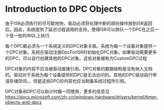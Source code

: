 # Introduction to DPC Objects
由于ISR必须执行的尽可能地快，驱动必须将处理中断的部份操作放到ISR返回后。因此，系统提供了延迟过程调用的支持，使得ISR可以排队一个DPC在之后一个低一些的IRQL上执行.

每个DPC都必须与一个系统定义的DPC对象关联。系统为每一个设备对象提供一个DPC对象。系统在驱动注册DpcForISR时初始化DPC对象。如果驱动需要更多的DPC，可以自行创建其他的DPC对象。这些对象被称为CustomDPC过程

DPC对象的内容不应当被驱动直接引用。DPC对象的数据结构是没有纳入文档的。驱动对于系统为每个设备提供的DPC是无法访问的。其他的DPC驱动自行申请存储空间。，但是这些DPC的内容也应当制备系统过程所引用。
 
DPC对象和DPC可以和计时器一同使用，更多的信息见 https://docs.microsoft.com/zh-cn/windows-hardware/drivers/kernel/timer-objects-and-dpcs
